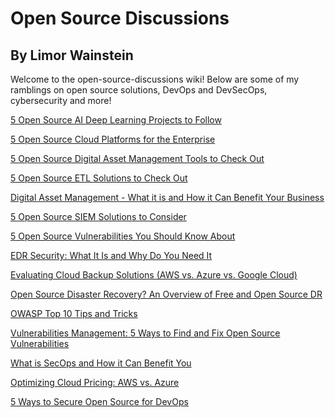 # Open Source Discussions
## By Limor Wainstein

Welcome to the open-source-discussions wiki! Below are some of my ramblings on open source solutions, DevOps and DevSecOps, cybersecurity and more!

[5 Open Source AI Deep Learning Projects to Follow](https://github.com/limiw/open-source-discussions/blob/master/5-open-source-deep-learning-projects.md)

[5 Open Source Cloud Platforms for the Enterprise](https://github.com/limiw/open-source-discussions/wiki/5-Open-Source-Cloud-Platforms-for-the-Enterprise)

[5 Open Source Digital Asset Management Tools to Check Out](https://github.com/limiw/open-source-discussions/wiki/5-Open-Source-Digital-Asset-Management-Tools-to-Check-Out)

[5 Open Source ETL Solutions to Check Out](https://github.com/limiw/open-source-discussions/blob/master/5-open-source-ETL-solutions-to-check-out.md)

[Digital Asset Management - What it is and How it Can Benefit Your Business](https://github.com/limiw/open-source-discussions/wiki/Digital-Asset-Management---What-it-is-and-How-it-Can-Benefit-Your-Business)

[5 Open Source SIEM Solutions to Consider](https://github.com/limiw/open-source-discussions/wiki/5-Open-Source-SIEM-Solutions-to-Consider)

[5 Open Source Vulnerabilities You Should Know About](https://github.com/limiw/open-source-discussions/wiki/5-Open-Source-Vulnerabilities-You-Should-Know-About)

[EDR Security: What It Is and Why Do You Need It](https://github.com/limiw/open-source-discussions/wiki/EDR-Security:-What-It-Is-and-Why-Do-You-Need-It)

[Evaluating Cloud Backup Solutions (AWS vs. Azure vs. Google Cloud)](https://github.com/limiw/open-source-discussions/wiki/Evaluating-Cloud-Backup-Solutions-(AWS-vs.-Azure-vs.-Google-Cloud))

[Open Source Disaster Recovery? An Overview of Free and Open Source DR](https://github.com/limiw/open-source-discussions/wiki/Open-Source-Disaster-Recovery%3F-An-Overview-of-Free-and-Open-Source-DR)

[OWASP Top 10 Tips and Tricks](https://github.com/limiw/open-source-discussions/wiki/OWASP-Top-10---Tips-and-Tricks)

[Vulnerabilities Management: 5 Ways to Find and Fix Open Source Vulnerabilities](https://github.com/limiw/open-source-discussions/wiki/Vulnerabilities-Management---5-Ways-to-Find-and-Fix-Open-Source-Vulnerabilities)

[What is SecOps and How it Can Benefit You](https://github.com/limiw/open-source-discussions/wiki/What-is-SecOps-and-How-it-Can-Benefit-You)

[Optimizing Cloud Pricing: AWS vs. Azure](https://github.com/limiw/open-source-discussions/wiki/Optimizing-Cloud-Pricing:-AWS-vs-Azure)

[5 Ways to Secure Open Source for DevOps](https://github.com/limiw/open-source-discussions/wiki/5-Ways-To-Secure-Open-Source-for-DevOps)


